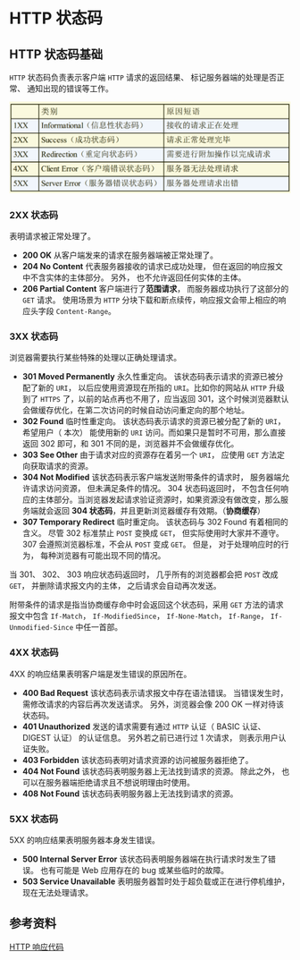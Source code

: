 # HTTP 状态码

## HTTP 状态码基础

`HTTP` 状态码负责表示客户端 `HTTP` 请求的返回结果、 标记服务器端的处理是否正常、 通知出现的错误等工作。

![web](./assets/http5.png)

### 2XX 状态码

表明请求被正常处理了。

- **200 OK** 从客户端发来的请求在服务器端被正常处理了。
- **204 No Content** 代表服务器接收的请求已成功处理， 但在返回的响应报文中不含实体的主体部分。 另外， 也不允许返回任何实体的主体。
- **206 Partial Content** 客户端进行了**范围请求**， 而服务器成功执行了这部分的 `GET` 请求。 使用场景为 `HTTP` 分块下载和断点续传，响应报文会带上相应的响应头字段 `Content-Range`。

### 3XX 状态码

浏览器需要执行某些特殊的处理以正确处理请求。

- **301 Moved Permanently** 永久性重定向。 该状态码表示请求的资源已被分配了新的 `URI`， 以后应使用资源现在所指的 `URI`。比如你的网站从 `HTTP` 升级到了 `HTTPS` 了，以前的站点再也不用了，应当返回 301，这个时候浏览器默认会做缓存优化，在第二次访问的时候自动访问重定向的那个地址。
- **302 Found** 临时性重定向。 该状态码表示请求的资源已被分配了新的 `URI`， 希望用户（ 本次） 能使用新的 `URI` 访问。而如果只是暂时不可用，那么直接返回 302 即可，和 301 不同的是，浏览器并不会做缓存优化。
- **303 See Other** 由于请求对应的资源存在着另一个 `URI`， 应使用 `GET` 方法定向获取请求的资源。
- **304 Not Modified** 该状态码表示客户端发送附带条件的请求时， 服务器端允许请求访问资源， 但未满足条件的情况。 304 状态码返回时， 不包含任何响应的主体部分。当浏览器发起请求验证资源时，如果资源没有做改变，那么服务端就会返回 **304 状态码**，并且更新浏览器缓存有效期。（**协商缓存**）
- **307 Temporary Redirect** 临时重定向。 该状态码与 302 Found 有着相同的含义。 尽管 302 标准禁止 `POST` 变换成 `GET`， 但实际使用时大家并不遵守。307 会遵照浏览器标准，不会从 `POST` 变成 `GET`。 但是， 对于处理响应时的行为， 每种浏览器有可能出现不同的情况。

当 301、 302、 303 响应状态码返回时， 几乎所有的浏览器都会把 `POST` 改成 `GET`， 并删除请求报文内的主体， 之后请求会自动再次发送。

附带条件的请求是指当协商缓存命中时会返回这个状态码，采用 `GET` 方法的请求报文中包含 `If-Match`， `If-ModifiedSince`， `If-None-Match`， `If-Range`， `If-Unmodified-Since` 中任一首部。

### 4XX 状态码

4XX 的响应结果表明客户端是发生错误的原因所在。

- **400 Bad Request** 该状态码表示请求报文中存在语法错误。 当错误发生时，需修改请求的内容后再次发送请求。 另外，浏览器会像 200 OK 一样对待该状态码。
- **401 Unauthorized** 发送的请求需要有通过 `HTTP` 认证（ BASIC 认证、DIGEST 认证） 的认证信息。 另外若之前已进行过 1 次请求， 则表示用户认证失败。
- **403 Forbidden** 该状态码表明对请求资源的访问被服务器拒绝了。
- **404 Not Found** 该状态码表明服务器上无法找到请求的资源。 除此之外， 也可以在服务器端拒绝请求且不想说明理由时使用。
- **408 Not Found** 该状态码表明服务器上无法找到请求的资源。

### 5XX 状态码

5XX 的响应结果表明服务器本身发生错误。

- **500 Internal Server Error** 该状态码表明服务器端在执行请求时发生了错误。 也有可能是 Web 应用存在的 bug 或某些临时的故障。
- **503 Service Unavailable** 表明服务器暂时处于超负载或正在进行停机维护， 现在无法处理请求。

## 参考资料
[HTTP 响应代码](https://developer.mozilla.org/zh-CN/docs/Web/HTTP/Status)
